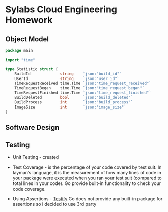 # Sylabs Cloud Engineering Homework

## Object Model

```go
package main

import "time"

type Statistic struct {
	BuildId             string    `json:"build_id"`
	UserId              string    `json:"user_id"`
	TimeRequestReceived time.Time `json:"time_request_received"`
	TimeRequestBegan    time.Time `json:"time_request_began"`
	TimeRequestFinished time.Time `json:"time_request_finished"`
	BuildDeleted        bool      `json:"build_deleted"`
	BuildProcess        int       `json:"build_process"`
	ImageSize           int       `json:"image_size"`
}
```


## Software Design


## Testing

- Unit Testing - created 
 
- Test Coverage -  is the percentage of your code covered by test suit. In layman’s language, it is the measurement of how many lines of code in your package were executed when you ran your test suit (compared to total lines in your code). Go provide built-in functionality to check your code coverage.


- Using Assertions - [Testify](https://github.com/stretchr/testify) Go does not provide any built-in package for assertions  so i decided to use 3rd party  


